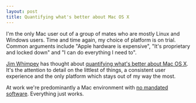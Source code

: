 ```yaml
---
layout: post
title: Quantifying what's better about Mac OS X
---
```


I'm the only Mac user out of a group of mates who are mostly Linux and Windows users. Time and time again, my choice of platform is on trial. Common arguments include "Apple hardware is expensive", "It's proprietary and locked down" and "I can do everything I need to". 

[Jim Whimpey](http://jimwhimpey.com/) has thought about [quantifying what's better about Mac OS X](http://log.valhallaisland.com/post/126975664). It's the attention to detail on the littlest of things, a consistent user experience and the only platform which stays out of my way the most.

At work we're predominantly a Mac environment with [no mandated software](http://twitter.com/andrew_rock/status/2203657770). Everything just works.